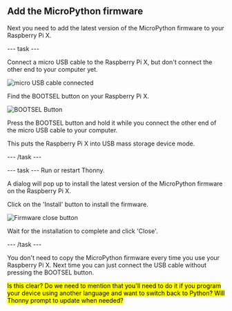 ## Add the MicroPython firmware
Next you need to add the latest version of the MicroPython firmware to your Raspberry Pi X. 

--- task ---

Connect a micro USB cable to the Raspberry Pi X, but don't connect the other end to your computer yet. 

![micro USB cable connected](images/micro-usb-cable.png)

Find the BOOTSEL button on your Raspberry Pi X. 

![BOOTSEL Button](images/bootsel-button.png)

Press the BOOTSEL button and hold it while you connect the other end of the micro USB cable to your computer. 

This puts the Raspberry Pi X into USB mass storage device mode. 

--- /task ---

--- task ---
Run or restart Thonny. 

A dialog will pop up to install the latest version of the MicroPython firmware on the Raspberry Pi X. 

Click on the 'Install' button to install the firmware. 

![Firmware close button](images/install-firmware-close.png)

Wait for the installation to complete and click 'Close'.

--- /task ---

You don't need to copy the MicroPython firmware every time you use your Raspberry Pi X. Next time you can just connect the USB cable without pressing the BOOTSEL button. 

<mark>Is this clear? Do we need to mention that you'll need to do it if you program your device using another language and want to switch back to Python? Will Thonny prompt to update when needed?</mark>
